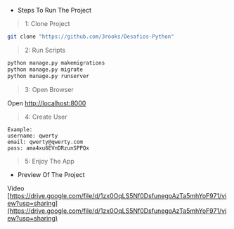 - Steps To Run The Project

> 1: Clone Project
```bash
git clone "https://github.com/3rooks/Desafios-Python"
```
> 2: Run Scripts
```bash
python manage.py makemigrations
python manage.py migrate
python manage.py runserver
```
> 3: Open Browser

Open [http://localhost:8000](http://localhost:8000)

> 4: Create User
```
Example:
username: qwerty
email: qwerty@qwerty.com
pass: ama4xu6EVnDRzunSPPQx
```

> 5: Enjoy The App

- Preview Of The Project

Video [https://drive.google.com/file/d/1zx0OqLS5Nf0DsfunegoAzTa5mhYoF971/view?usp=sharing](https://drive.google.com/file/d/1zx0OqLS5Nf0DsfunegoAzTa5mhYoF971/view?usp=sharing)
